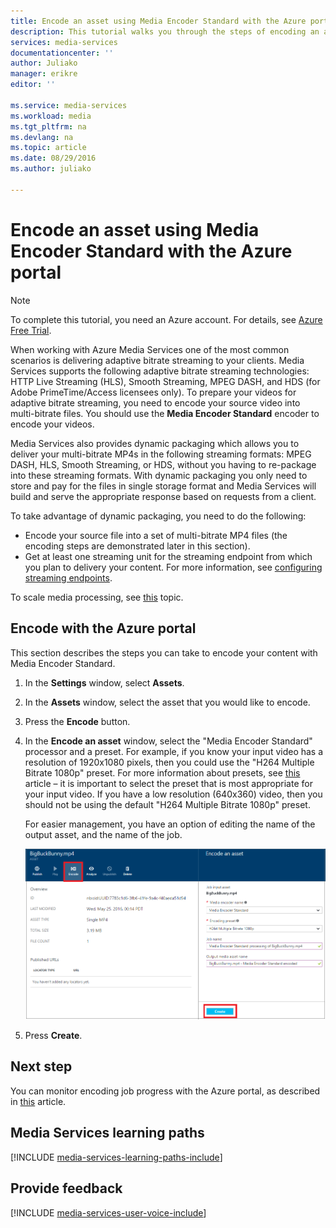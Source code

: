 ```yaml
---
title: Encode an asset using Media Encoder Standard with the Azure portal | Microsoft Azure
description: This tutorial walks you through the steps of encoding an asset using Media Encoder Standard with the Azure portal.
services: media-services
documentationcenter: ''
author: Juliako
manager: erikre
editor: ''

ms.service: media-services
ms.workload: media
ms.tgt_pltfrm: na
ms.devlang: na
ms.topic: article
ms.date: 08/29/2016
ms.author: juliako

---
```

# Encode an asset using Media Encoder Standard with the Azure portal
> [!NOTE]
> To complete this tutorial, you need an Azure account. For details, see [Azure Free Trial](https://azure.microsoft.com/pricing/free-trial/). 
> 
> 

When working with Azure Media Services one of the most common scenarios is delivering adaptive bitrate streaming to your clients. Media Services supports the following adaptive bitrate streaming technologies: HTTP Live Streaming (HLS), Smooth Streaming, MPEG DASH, and HDS (for Adobe PrimeTime/Access licensees only). To prepare your videos for adaptive bitrate streaming, you need to encode your source video into multi-bitrate files. You should use the **Media Encoder Standard** encoder to encode your videos.  

Media Services also provides dynamic packaging which allows you to deliver your multi-bitrate MP4s in the following streaming formats: MPEG DASH, HLS, Smooth Streaming, or HDS, without you having to re-package into these streaming formats. With dynamic packaging you only need to store and pay for the files in single storage format and Media Services will build and serve the appropriate response based on requests from a client.

To take advantage of dynamic packaging, you need to do the following:

* Encode your source file into a set of multi-bitrate MP4 files (the encoding steps are demonstrated later in this section).
* Get at least one streaming unit for the streaming endpoint from which you plan to delivery your content. For more information, see [configuring streaming endpoints](media-services-portal-vod-get-started.md#configure-streaming-endpoints). 

To scale media processing, see [this](media-services-portal-scale-media-processing.md) topic.

## Encode with the Azure portal
This section describes the steps you can take to encode your content with Media Encoder Standard.

1. In the **Settings** window, select **Assets**.  
2. In the **Assets** window, select the asset that you would like to encode.
3. Press the **Encode** button.
4. In the **Encode an asset** window, select the "Media Encoder Standard" processor and a preset. For example, if you know your input video has a resolution of 1920x1080 pixels, then you could use the "H264 Multiple Bitrate 1080p" preset. For more information about presets, see [this](https://msdn.microsoft.com/library/azure/mt269960.aspx) article – it is important to select the preset that is most appropriate for your input video. If you have a low resolution (640x360) video, then you should not be using the default "H264 Multiple Bitrate 1080p" preset.
   
   For easier management, you have an option of editing the name of the output asset, and the name of the job.
   
   ![Encode assets](./media/media-services-portal-vod-get-started/media-services-encode1.png)
5. Press **Create**.

## Next step
You can monitor encoding job progress with the Azure portal, as described in [this](media-services-portal-check-job-progress.md) article.  

## Media Services learning paths
[!INCLUDE [media-services-learning-paths-include](../../includes/media-services-learning-paths-include.md)]

## Provide feedback
[!INCLUDE [media-services-user-voice-include](../../includes/media-services-user-voice-include.md)]

